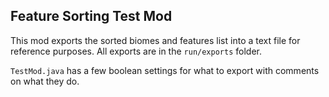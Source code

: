 ## Feature Sorting Test Mod

This mod exports the sorted biomes and features list into a text file for reference purposes. All exports are in the `run/exports` folder.

`TestMod.java` has a few boolean settings for what to export with comments on what they do.
